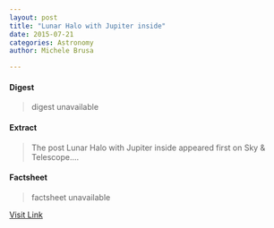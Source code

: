```yaml
---
layout: post
title: "Lunar Halo with Jupiter inside"
date: 2015-07-21
categories: Astronomy
author: Michele Brusa

---
```



#### Digest
>digest unavailable

#### Extract
>The post Lunar Halo with Jupiter inside appeared first on Sky &amp; Telescope....

#### Factsheet
>factsheet unavailable

[Visit Link](http://www.skyandtelescope.com/online-gallery/lunar-halo-jupiter-inside/)


